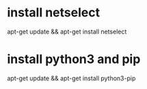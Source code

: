 # install netselect
apt-get update && apt-get install netselect

# install python3 and pip
apt-get update && apt-get install python3-pip

